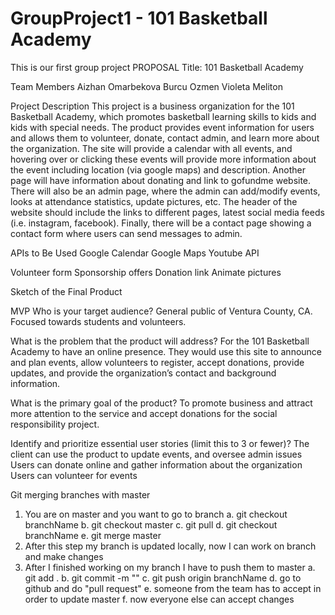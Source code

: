 # GroupProject1 - 101 Basketball Academy
This is our first group project
                                    PROPOSAL
Title: 101 Basketball Academy

Team Members
Aizhan Omarbekova
Burcu Ozmen
Violeta Meliton


Project Description
This project is a business organization for the 101 Basketball Academy, which promotes basketball learning skills to kids and kids with special needs. The product provides event information for users and allows them to volunteer, donate, contact admin, and learn more about the organization. The site will provide a calendar with all events, and hovering over or clicking these events will provide more information about the event including location (via google maps) and description. Another page will have information about donating and link to gofundme website. There will also be an admin page, where the admin can add/modify events, looks at attendance statistics, update pictures, etc. The header of the website should include the links to different pages, latest social media feeds (i.e. instagram, facebook). Finally, there will be a contact page showing a contact form where users can send messages to admin. 


APIs to Be Used
Google Calendar
Google Maps
Youtube API

 		

Volunteer form
Sponsorship offers
Donation link
Animate pictures





Sketch of the Final Product 

MVP
Who is your target audience?
General public of Ventura County, CA. Focused towards students and volunteers. 


What is the problem that the product will address?
For the 101 Basketball Academy to have an online presence. They would use this site to announce and plan events, allow volunteers to register, accept donations, provide updates, and provide the organization’s contact and background information.

What is the primary goal of the product?
To promote business and attract more attention to the service and accept donations for the social responsibility project.

Identify and prioritize essential user stories (limit this to 3 or fewer)?
The client can use the product to update events, and oversee admin issues
Users can donate online and gather information about the organization
Users can volunteer for events 

Git merging branches with master
1. You are on master and you want to go to branch
    a. git checkout branchName 
    b. git checkout master
    c. git pull
    d. git checkout branchName
    e. git merge master
2. After this step my branch is updated locally, now I can work on branch and make changes
3. After I finished working on my branch I have to push them to master
     a. git add . 
     b. git commit -m ""
     c. git push origin branchName
     d. go to github and do "pull request"
     e. someone from the team has to accept in order to update master
     f. now everyone else can accept changes
